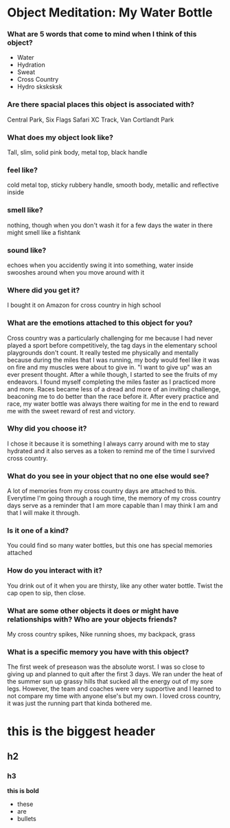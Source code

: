 # Object Meditation: My Water Bottle

### What are 5 words that come to mind when I think of this object?
- Water
- Hydration
- Sweat
- Cross Country
- Hydro sksksksk

### Are there spacial places this object is associated with?
Central Park, Six Flags Safari XC Track, Van Cortlandt Park

### What does my object look like?
Tall, slim, solid pink body, metal top, black handle

### feel like?
cold metal top, sticky rubbery handle, smooth body, metallic and reflective inside

### smell like?
nothing, though when you don't wash it for a few days the water in there might smell like a fishtank

### sound like?
echoes when you accidently swing it into something, water inside swooshes around when you move around with it

### Where did you get it?
I bought it on Amazon for cross country in high school

### What are the emotions attached to this object for you?
Cross country was a particularly challenging for me because I had never played a sport before competitively, the tag
days in the elementary school playgrounds don't count. It really tested me physically and mentally because during the miles that I was running, my body would feel like it was on fire and my muscles were about to give in. "I want to give up" was an ever present thought. After a while though, I started to see the fruits of my endeavors. I found myself
completing the miles faster as I practiced more and more. Races became less of a dread and more of an inviting challenge, beaconing me to do better than the race before it. After every practice and race, my water bottle was always
there waiting for me in the end to reward me with the sweet reward of rest and victory.

### Why did you choose it?
I chose it because it is something I always carry around with me to stay hydrated and it also serves as a token to
remind me of the time I survived cross country.

### What do you see in your object that no one else would see?
A lot of memories from my cross country days are attached to this. Everytime I'm going through a rough time, the memory
of my cross country days serve as a reminder that I am more capable than I may think I am and that I will make it
through.

### Is it one of a kind?
You could find so many water bottles, but this one has special memories attached

### How do you interact with it?
You drink out of it when you are thirsty, like any other water bottle. Twist the cap open to sip, then close.

### What are some other objects it does or might have relationships with? Who are your objects friends?
My cross country spikes, Nike running shoes, my backpack, grass

### What is a specific memory you have with this object?
The first week of preseason was the absolute worst. I was so close to giving up and planned to quit after the first 3 days. We ran under the heat of the summer sun up grassy hills that sucked all the energy out of my sore legs. However, the team and coaches were very supportive and I learned to not compare my time with anyone else's but my own. I loved cross country, it was just the running part that kinda bothered me.



















# this is the biggest header
## h2
### h3

**this is bold**
- these
- are
- bullets
